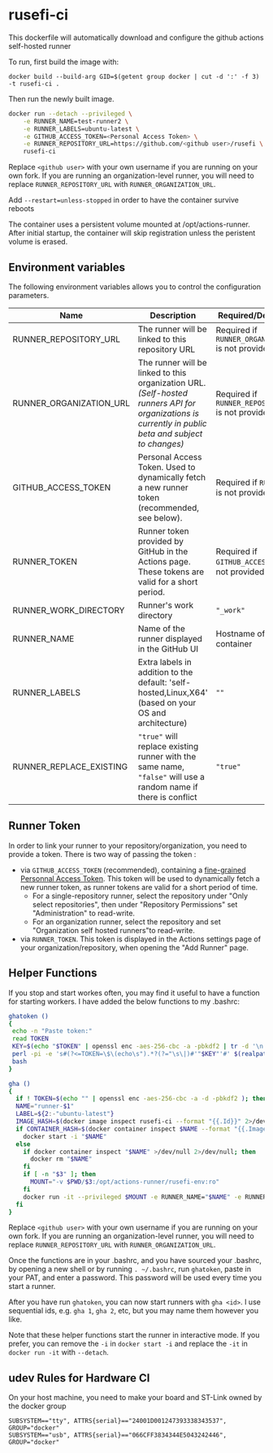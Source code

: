 # rusefi-ci

This dockerfile will automatically download and configure the github actions self-hosted runner

To run, first build the image with:

`docker build --build-arg GID=$(getent group docker | cut -d ':' -f 3) -t rusefi-ci .`

Then run the newly built image.

```bash
docker run --detach --privileged \
    -e RUNNER_NAME=test-runner2 \
    -e RUNNER_LABELS=ubuntu-latest \
    -e GITHUB_ACCESS_TOKEN=<Personal Access Token> \
    -e RUNNER_REPOSITORY_URL=https://github.com/<github user>/rusefi \
    rusefi-ci
```
Replace `<github user>` with your own username if you are running on your own fork.
If you are running an organization-level runner, you will need to replace `RUNNER_REPOSITORY_URL` with `RUNNER_ORGANIZATION_URL`.


Add `--restart=unless-stopped` in order to have the container survive reboots

The container uses a persistent volume mounted at /opt/actions-runner. After initial startup, the container will skip registration unless the peristent volume is erased.

## Environment variables

The following environment variables allows you to control the configuration parameters.

| Name | Description | Required/Default value |
|------|---------------|-------------|
| RUNNER_REPOSITORY_URL | The runner will be linked to this repository URL | Required if `RUNNER_ORGANIZATION_URL` is not provided |
| RUNNER_ORGANIZATION_URL | The runner will be linked to this organization URL. *(Self-hosted runners API for organizations is currently in public beta and subject to changes)* | Required if `RUNNER_REPOSITORY_URL` is not provided |
| GITHUB_ACCESS_TOKEN | Personal Access Token. Used to dynamically fetch a new runner token (recommended, see below). | Required if `RUNNER_TOKEN` is not provided.
| RUNNER_TOKEN | Runner token provided by GitHub in the Actions page. These tokens are valid for a short period. | Required if `GITHUB_ACCESS_TOKEN` is not provided
| RUNNER_WORK_DIRECTORY | Runner's work directory | `"_work"`
| RUNNER_NAME | Name of the runner displayed in the GitHub UI | Hostname of the container
| RUNNER_LABELS | Extra labels in addition to the default: 'self-hosted,Linux,X64' (based on your OS and architecture) | `""`
| RUNNER_REPLACE_EXISTING | `"true"` will replace existing runner with the same name, `"false"` will use a random name if there is conflict | `"true"`

## Runner Token

In order to link your runner to your repository/organization, you need to provide a token. There is two way of passing the token :

* via `GITHUB_ACCESS_TOKEN` (recommended), containing a [fine-grained Personnal Access Token](https://github.com/settings/tokens). This token will be used to dynamically fetch a new runner token, as runner tokens are valid for a short period of time.
  * For a single-repository runner, select the repository under "Only select repositories", then under "Repository Permissions" set "Administration" to read-write.
  * For an organization runner, select the repository and set "Organization self hosted runners"to read-write.
* via `RUNNER_TOKEN`. This token is displayed in the Actions settings page of your organization/repository, when opening the "Add Runner" page.

## Helper Functions

If you stop and start workes often, you may find it useful to have a function for starting workers. I have added the below functions to my .bashrc:

```bash
ghatoken ()
{
 echo -n "Paste token:"
 read TOKEN
 KEY=$(echo "$TOKEN" | openssl enc -aes-256-cbc -a -pbkdf2 | tr -d '\n')
 perl -pi -e 's#(?<=TOKEN=\$\(echo\s").*?(?="\s\|)#'"$KEY"'#' $(realpath ~/.bashrc)
 bash
}

gha ()
{
  if ! TOKEN=$(echo "" | openssl enc -aes-256-cbc -a -d -pbkdf2 ); then echo "Error encoding token"; return 1; fi
  NAME="runner-$1"
  LABEL=${2:-"ubuntu-latest"}
  IMAGE_HASH=$(docker image inspect rusefi-ci --format "{{.Id}}" 2>/dev/null)
  if CONTAINER_HASH=$(docker container inspect $NAME --format "{{.Image}}" 2>/dev/null) && [ "$IMAGE_HASH" = "$CONTAINER_HASH" ]; then
    docker start -i "$NAME"
  else
    if docker container inspect "$NAME" >/dev/null 2>/dev/null; then
      docker rm "$NAME"
    fi
    if [ -n "$3" ]; then
      MOUNT="-v $PWD/$3:/opt/actions-runner/rusefi-env:ro"
    fi
    docker run -it --privileged $MOUNT -e RUNNER_NAME="$NAME" -e RUNNER_LABELS="$LABEL" -e GITHUB_ACCESS_TOKEN="$TOKEN" -e RUNNER_REPOSITORY_URL=https://github.com/chuckwagoncomputing/rusefi --name $NAME rusefi-ci
  fi
}
```

Replace `<github user>` with your own username if you are running on your own fork.
If you are running an organization-level runner, you will need to replace `RUNNER_REPOSITORY_URL` with `RUNNER_ORGANIZATION_URL`.

Once the functions are in your .bashrc, and you have sourced your .bashrc, by opening a new shell or by running `. ~/.bashrc`,
run `ghatoken`, paste in your PAT, and enter a password. This password will be used every time you start a runner.

After you have run `ghatoken`, you can now start runners with `gha <id>`. I use sequential ids, e.g. `gha 1`, `gha 2`, etc,
but you may name them however you like.

Note that these helper functions start the runner in interactive mode. If you prefer, you can remove the `-i` in `docker start -i` and replace the `-it` in `docker run -it` with `--detach`.

## udev Rules for Hardware CI

On your host machine, you need to make your board and ST-Link owned by the docker group
```
SUBSYSTEM=="tty", ATTRS{serial}=="24001D001247393338343537", GROUP="docker"
SUBSYSTEM=="usb", ATTRS{serial}=="066CFF3834344E5043242446", GROUP="docker"
```
